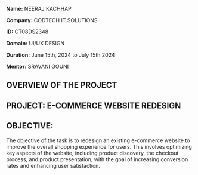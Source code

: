 **Name:** NEERAJ KACHHAP

**Company:** CODTECH IT SOLUTIONS

**ID:** CT08DS2348

**Domain:** UI/UX DESIGN

**Duration:** June 15th, 2024 to July 15th 2024

**Mentor:** SRAVANI GOUNI


## OVERVIEW OF THE PROJECT

## PROJECT: E-COMMERCE WEBSITE REDESIGN
## OBJECTIVE: 
The objective of the task is to redesign an existing e-commerce website to improve the overall shopping experience for users. This involves optimizing key aspects of the website, including product discovery, the checkout process, and product presentation, with the goal of increasing conversion rates and enhancing user satisfaction.
